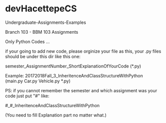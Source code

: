 # devHacettepeCS
Undergraduate-Assignments-Examples

Branch 103 - BBM 103 Assignments

Only Python Codes ... 

if your going to add new code, please orginize your file as this, your .py files should be under this dir like this one:

semester_AssignmentNumber_ShortExplanationOfYourCode
  (*.py)

Example:
20172018Fall_3_InheritenceAndClassStructureWithPython
  (main.py
  Car.py
  Vehicle.py
  *.py)

PS: if you cannot remember the semester and which assignment was your code just put "#" like:

#_#_InheritenceAndClassStructureWithPython

(You need to fill Explanation part no matter what.)
